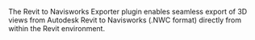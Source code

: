 The Revit to Navisworks Exporter plugin enables seamless export of 3D views from Autodesk Revit to Navisworks (.NWC format) directly from within the Revit environment.
